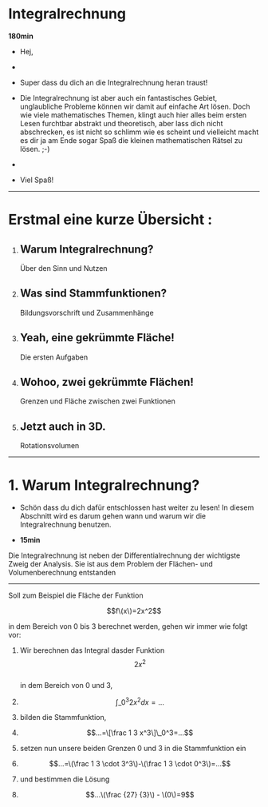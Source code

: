# Integralrechnung

**180min**

* Hej,

* 
* Super dass du dich an die Integralrechnung heran traust!

* Die Integralrechnung ist aber auch ein fantastisches Gebiet, unglaubliche Probleme können wir damit auf einfache Art lösen. Doch wie viele mathematisches Themen, klingt auch hier alles beim ersten Lesen furchtbar abstrakt und theoretisch, aber lass dich nicht abschrecken, es ist nicht so schlimm wie es scheint und vielleicht macht es dir ja am Ende sogar Spaß die kleinen mathematischen Rätsel zu lösen. ;-\)

* 
* Viel Spaß!

---

# Erstmal eine kurze Übersicht :

1. Warum Integralrechnung?
   -
   Über den Sinn und Nutzen
2. Was sind Stammfunktionen?
   -
   Bildungsvorschrift und Zusammenhänge
3. Yeah, eine gekrümmte Fläche!
   -
   Die ersten Aufgaben
4. Wohoo, zwei gekrümmte Flächen!
   -
   Grenzen und Fläche zwischen zwei Funktionen
5. Jetzt auch in 3D.
   -
   Rotationsvolumen

---

# 1. Warum Integralrechnung?

* Schön dass du dich dafür entschlossen hast weiter zu lesen! In diesem Abschnitt wird es darum gehen wann und warum wir die Integralrechnung benutzen.

* **15min**

Die Integralrechnung ist neben der Differentialrechnung der wichtigste Zweig der Analysis. Sie ist aus dem Problem der Flächen- und Volumenberechnung entstanden

---

Soll zum Beispiel die Fläche der Funktion

$$f\(x\)=2x^2$$

in dem Bereich von 0 bis 3 berechnet werden, gehen wir immer wie folgt vor:

1. Wir berechnen das Integral dasder Funktion  
   $$2x^2$$  
   in dem Bereich von 0 und 3,

2. $$\int\_0^3 2x^2dx=...$$

3. bilden die Stammfunktion,

4. $$...=\[\frac 1 3 x^3\]\_0^3=...$$

5. setzen nun unsere beiden Grenzen 0 und 3 in die Stammfunktion ein

6. $$...=\(\frac 1 3 \cdot 3^3\)-\(\frac 1 3 \cdot 0^3\)=...$$

7. und bestimmen die Lösung

8. $$...\(\frac {27} {3}\) - \(0\)=9$$



